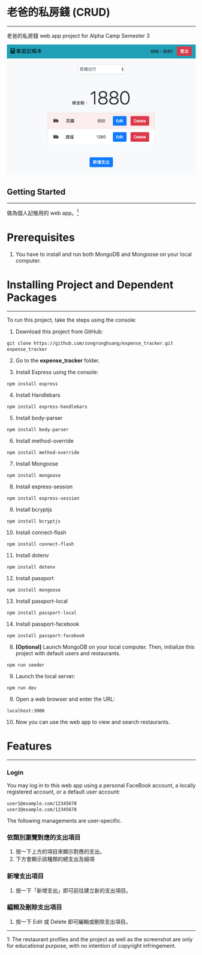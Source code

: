 # 老爸的私房錢 (CRUD)
---
老爸的私房錢 web app project for Alpha Camp Semester 3

![Demo](/Demo.png)

## Getting Started
---
做為個人記帳用的 web app。[<sup>1</sup>](#1)

# Prerequisites
1. You have to install and run both MongoDB and Mongoose on your local computer.

# Installing Project and Dependent Packages
---
To run this project, take the steps using the console:

1. Download this project from GitHub:
```
git clone https://github.com/zongronghuang/expense_tracker.git expense_tracker
``` 
2. Go to the **expense_tracker** folder.

3. Install Express using the console:
```
npm install express
```

4. Install Handlebars
```
npm install express-handlebars
```

5. Install body-parser
```
npm install body-parser
```

6. Install method-override
```
npm install method-override
```

7. Install Mongoose
```
npm install mongoose
```

8. Install express-session
```
npm install express-session
```

9. Install bcryptjs
```
npm install bcryptjs
```

10. Install connect-flash
```
npm install connect-flash
```

11. Install dotenv
```
npm install dotenv
```

12. Install passport
```
npm install mongoose
```

13. Install passport-local
```
npm install passport-local
```

14. Install passport-facebook
```
npm install passport-facebook
```

8. **[Optional]** Launch MongoDB on your local computer. Then, initialize this project with default users and restaurants.
```
npm run seeder
```

9. Launch the local server:
```
npm run dev
```

9. Open a web browser and enter the URL:
```
localhost:3000
```

10. Now you can use the web app to view and search restaurants.

# Features
---
### Login
You may log in to this web app using a personal FaceBook account, a locally registered account, or a default user account:
```
user1@example.com/12345678
user2@example.com/12345678
```

The following managements are user-specific.

### 依類別瀏覽對應的支出項目
1. 按一下上方的項目來顯示對應的支出。
2. 下方會顯示該種類的總支出及細項

### 新增支出項目
1. 按一下「新增支出」即可前往建立新的支出項目。

### 編輯及刪除支出項目
1. 按一下 Edit 或 Delete 即可編輯或刪除支出項目。

---
<a class="anchor" id="1">1</a>: The restaurant profiles and the project as well as the screenshot are only for educational purpose, with no intention of copyright infringement.